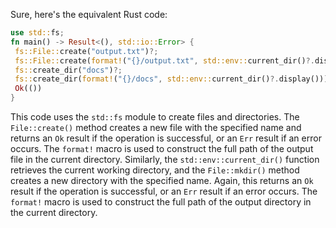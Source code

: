 Sure, here's the equivalent Rust code:
```rust
use std::fs;
fn main() -> Result<(), std::io::Error> {
 fs::File::create("output.txt")?;
 fs::File::create(format!("{}/output.txt", std::env::current_dir()?.display()))?;
 fs::create_dir("docs")?;
 fs::create_dir(format!("{}/docs", std::env::current_dir()?.display()))?;
 Ok(())
}
```
This code uses the `std::fs` module to create files and directories. The `File::create()` method creates a new file with the specified name and returns an `Ok` result if the operation is successful, or an `Err` result if an error occurs. The `format!` macro is used to construct the full path of the output file in the current directory. Similarly, the `std::env::current_dir()` function retrieves the current working directory, and the `File::mkdir()` method creates a new directory with the specified name. Again, this returns an `Ok` result if the operation is successful, or an `Err` result if an error occurs. The `format!` macro is used to construct the full path of the output directory in the current directory.

